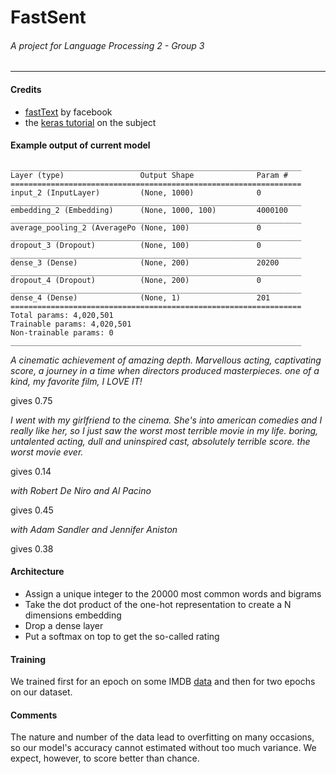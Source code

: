 # FastSent
###### A project for Language Processing 2 - Group 3

---

#### Credits

- [fastText](https://github.com/facebookresearch/fastText) by facebook
- the [keras tutorial](https://github.com/fchollet/keras/blob/master/examples/imdb_fasttext.py) on the subject

#### Example output of current model


	_________________________________________________________________
	Layer (type)                 Output Shape              Param #
	=================================================================
	input_2 (InputLayer)         (None, 1000)              0
	_________________________________________________________________
	embedding_2 (Embedding)      (None, 1000, 100)         4000100
	_________________________________________________________________
	average_pooling_2 (AveragePo (None, 100)               0
	_________________________________________________________________
	dropout_3 (Dropout)          (None, 100)               0
	_________________________________________________________________
	dense_3 (Dense)              (None, 200)               20200
	_________________________________________________________________
	dropout_4 (Dropout)          (None, 200)               0
	_________________________________________________________________
	dense_4 (Dense)              (None, 1)                 201
	=================================================================
	Total params: 4,020,501
	Trainable params: 4,020,501
	Non-trainable params: 0
	_________________________________________________________________

*A cinematic achievement of amazing depth. Marvellous acting, captivating score,
a journey in a time when directors produced masterpieces. one of a kind, my favorite film,
I LOVE IT!*

gives 0.75

*I went with my girlfriend to the cinema. She's into american comedies and I
really like her, so I just saw the worst most terrible movie in my life.
boring, untalented acting, dull and uninspired cast, absolutely terrible score.
the worst movie ever.*

gives 0.14

*with Robert De Niro and Al Pacino*

gives 0.45

*with Adam Sandler and Jennifer Aniston*

gives  0.38



#### Architecture

- Assign a unique integer to the 20000 most common words and bigrams
- Take the dot product of the one-hot representation to create a N dimensions embedding
- Drop a dense layer
- Put a softmax on top to get the so-called rating

#### Training

We trained first for an epoch on some IMDB [data](http://ai.stanford.edu/~amaas/data/sentiment/)
and then for two epochs on our dataset.


#### Comments

The nature and number of the data lead to overfitting on many occasions,
so our model's accuracy cannot estimated without too much variance. We expect,
however, to score better than chance.
